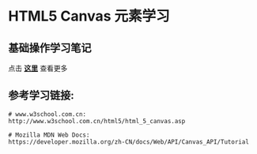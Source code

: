 ﻿# HTML5 Canvas 元素学习

## 基础操作学习笔记
点击 **[这里](./notes.md)** 查看更多


## 参考学习链接:
```shell
# www.w3school.com.cn:
http://www.w3school.com.cn/html5/html_5_canvas.asp

# Mozilla MDN Web Docs:
https://developer.mozilla.org/zh-CN/docs/Web/API/Canvas_API/Tutorial
```
